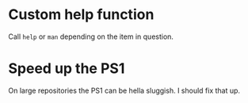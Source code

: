 # Custom help function
Call `help` or `man` depending on the item in question.

# Speed up the PS1
On large repositories the PS1 can be hella sluggish. I should fix that up.
